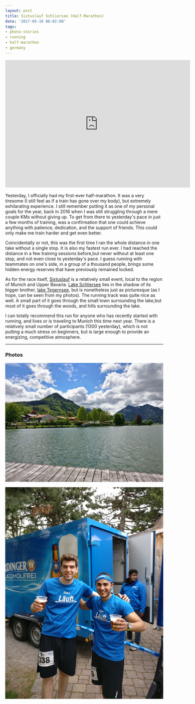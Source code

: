 ```yaml
---
layout: post
title: Sixtuslauf Schliersee (Half-Marathon)
date: '2017-05-19 06:02:00'
tags:
- photo-stories
- running
- half-marathon
- germany
---
```


<iframe height='405' width='590' frameborder='0' allowtransparency='true' scrolling='no' src='https://www.strava.com/activities/996964847/embed/a13980d9a72cc77795bcafc5993bb7e7c42564ee'></iframe>

Yesterday, I officially had my first-ever half-marathon. It was a very tiresome (I still feel as if a train has gone over my body), but extremely exhilarating experience. I still remember putting it as one of my personal goals for the year, back in 2016 when I was still struggling through a mere couple KMs without giving up. To get from there to yesterday's pace in just a few months of training, was a confirmation that one could achieve anything with patience, dedication, and the support of friends. This could only make me train harder and get even better.

Coincidentally or not, this was the first time I ran the whole distance in one take without a single stop. It is also my fastest run ever. I had reached the distance in a few training sessions before,but never without at least one stop, and not even close to yesterday's pace. I guess running with teammates on one's side, in a group of a thousand people, brings some hidden energy reserves that have previously remained locked.

As for the race itself, [Sixtuslauf](https://www.schliersee-lauf.de/) is a relatively small event, local to the region of Munich and Upper Bavaria. [Lake Schliersee](https://en.wikipedia.org/wiki/Schliersee_(lake)) lies in the shadow of its bigger brother, [lake Tegernsee](https://en.wikipedia.org/wiki/Tegernsee_(lake)), but is nonetheless just as picturesque (as I hope, can be seen from my photos). The running track was quite nice as well. A small part of it goes through the small town surrounding the lake,but most of it goes through the woods, and hills surrounding the lake.

I can totally recommend this run for anyone who has recently started with running, and lives or is traveling to Munich this time next year. There is a relatively small number of participants (1300 yesterday), which is not putting a much stress on beginners, but is large enough to provide an energizing, competitive atmosphere.

---

### Photos
![](/assets/img/2017/IMG_20170520_113541.jpg)

![IMG_20170520_161947_001](/assets/img/2017/IMG_20170520_161947_001.jpg)
